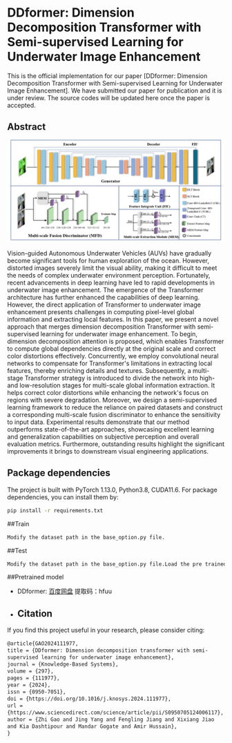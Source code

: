 # DDformer: Dimension Decomposition Transformer with Semi-supervised Learning for Underwater Image Enhancement
This is the official implementation for our paper [DDformer: Dimension Decomposition Transformer with Semi-supervised Learning for Underwater Image Enhancement]. We have submitted our paper for publication and it is under review. The source codes will be updated here once the paper is accepted. 

## Abstract
![architecture](architecture.png)

Vision-guided Autonomous Underwater Vehicles (AUVs) have gradually become significant tools for human exploration of the ocean. However, distorted images severely limit the visual ability, making it difficult to meet the needs of complex underwater environment perception. Fortunately, recent advancements in deep learning have led to rapid developments in underwater image enhancement. The emergence of the Transformer architecture has further enhanced the capabilities of deep learning. However, the direct application of Transformer to underwater image enhancement presents challenges in computing pixel-level global information and extracting local features. In this paper, we present a novel approach that merges dimension decomposition Transformer with semi-supervised learning for underwater image enhancement. To begin, dimension decomposition attention is proposed, which enables Transformer to compute global dependencies directly at the original scale and correct color distortions effectively. Concurrently, we employ convolutional neural networks to compensate for Transformer's limitations in extracting local features, thereby enriching details and textures. Subsequently, a multi-stage Transformer strategy is introduced to divide the network into high- and low-resolution stages for multi-scale global information extraction. It helps correct color distortions while enhancing the network's focus on regions with severe degradation. Moreover, we design a semi-supervised learning framework to reduce the reliance on paired datasets and construct a corresponding multi-scale fusion discriminator to enhance the sensitivity to input data. Experimental results demonstrate that our method outperforms state-of-the-art approaches, showcasing excellent learning and generalization capabilities on subjective perception and overall evaluation metrics. Furthermore, outstanding results highlight the significant improvements it brings to downstream visual engineering applications.


## Package dependencies
The project is built with PyTorch 1.13.0, Python3.8, CUDA11.6. For package dependencies, you can install them by:
```bash
pip install -r requirements.txt
```

##Train
```bash
Modify the dataset path in the base_option.py file.
```

##Test
```bash
Modify the dataset path in the base_option.py file.Load the pre trained model parameters and place them in the save_model folder.
```

##Pretrained model
- DDformer: [百度网盘](https://pan.baidu.com/s/14w_sQNx5qIGD4Rbh2Bc-nw) 提取码：hfuu

- ## Citation
If you find this project useful in your research, please consider citing:
```
@article{GAO2024111977,
title = {DDformer: Dimension decomposition transformer with semi-supervised learning for underwater image enhancement},
journal = {Knowledge-Based Systems},
volume = {297},
pages = {111977},
year = {2024},
issn = {0950-7051},
doi = {https://doi.org/10.1016/j.knosys.2024.111977},
url = {https://www.sciencedirect.com/science/article/pii/S0950705124006117},
author = {Zhi Gao and Jing Yang and Fengling Jiang and Xixiang Jiao and Kia Dashtipour and Mandar Gogate and Amir Hussain},
}
```
